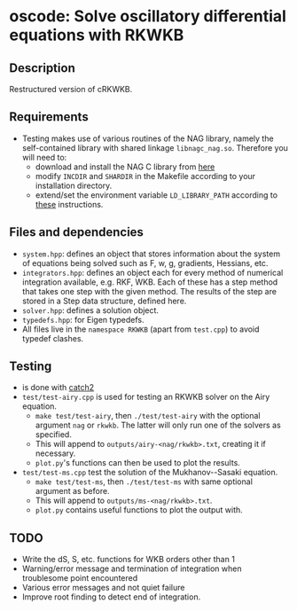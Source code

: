# oscode: Solve oscillatory differential equations with RKWKB 

## Description

Restructured version of cRKWKB.

## Requirements

- Testing makes use of various routines of the NAG library, namely the
  self-contained library with shared linkage `libnagc_nag.so`. Therefore you
  will need to:
    - download and install the NAG C library from [here](https://www.nag.co.uk/content/downloads-nag-c-library-versions)
    - modify `INCDIR` and `SHARDIR` in the Makefile according to your
      installation directory.
    - extend/set the environment variable `LD_LIBRARY_PATH`
      according to [these](https://www.nag.co.uk/doc/inun/cl26/l6i1dl/un.html#example) instructions.


## Files and dependencies

- `system.hpp`: defines an object that stores information about the system of
  equations being solved such as F, w, g, gradients, Hessians, etc.
- `integrators.hpp`: defines an object each for every method of numerical
  integration available, e.g. RKF, WKB. Each of these has a step method that
  takes one step with the given method. The results of the step are stored in a
  Step data structure, defined here.
- `solver.hpp`: defines a solution object.
- `typedefs.hpp`: for Eigen typedefs.
- All files live in the `namespace RKWKB` (apart from `test.cpp`) to avoid
  typedef clashes.

## Testing

- is done with [catch2](https://github.com/catchorg/Catch2)
- `test/test-airy.cpp` is used for testing an RKWKB solver on the Airy equation.
    - `make test/test-airy`, then `./test/test-airy` with the optional argument `nag` or `rkwkb`. The latter will only run one of the solvers as specified.
    - This will append to `outputs/airy-<nag/rkwkb>.txt`, creating it if necessary.
    - `plot.py`'s functions can then be used to plot the results.
- `test/test-ms.cpp` test the solution of the Mukhanov--Sasaki equation.
    - `make test/test-ms`, then `./test/test-ms` with same optional argument as before.
    - This will append to `outputs/ms-<nag/rkwkb>.txt`.
    - `plot.py` contains useful functions to plot the output with.

## TODO

- Write the dS, S, etc. functions for WKB orders other than 1
- Warning/error message and termination of integration when troublesome point encountered
- Various error messages and not quiet failure
- Improve root finding to detect end of integration.
